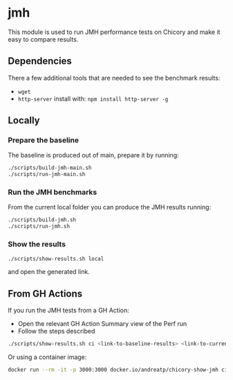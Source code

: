 # jmh

This module is used to run JMH performance tests on Chicory and make it easy to compare results.

## Dependencies

There a few additional tools that are needed to see the benchmark results:

- `wget`
- `http-server` install with: `npm install http-server -g`

## Locally

### Prepare the baseline

The baseline is produced out of main, prepare it by running:

```bash
./scripts/build-jmh-main.sh
./scripts/run-jmh-main.sh
```

### Run the JMH benchmarks

From the current local folder you can produce the JMH results running:

```bash
./scripts/build-jmh.sh
./scripts/run-jmh.sh
```

### Show the results

```bash
./scripts/show-results.sh local
```
and open the generated link.

## From GH Actions

If you run the JMH tests from a GH Action:

- Open the relevant GH Action Summary view of the Perf run
- Follow the steps described

```bash
./scripts/show-results.sh ci <link-to-baseline-results> <link-to-current-results>
```

Or using a container image:

```bash
docker run --rm -it -p 3000:3000 docker.io/andreatp/chicory-show-jmh ci <link-to-baseline-results> <link-to-current-results>
```
